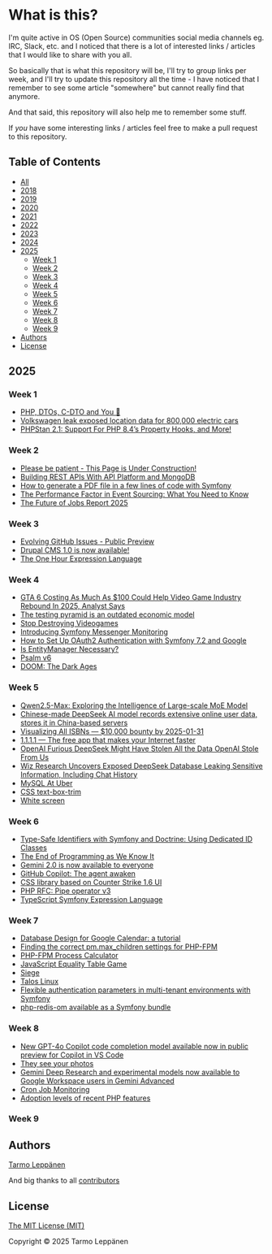 # What is this?

I'm quite active in OS (Open Source) communities social media channels eg. IRC, Slack, etc. and I 
noticed that there is a lot of interested links / articles that I would like to share with you all.

So basically that is what this repository will be, I'll try to group links per week, and I'll try to
update this repository all the time - I have noticed that I remember to see some article "somewhere"
but cannot really find that anymore.

And that said, this repository will also help me to remember some stuff.

If _you_ have some interesting links / articles feel free to make a pull request to this repository.

## Table of Contents

  * [All](all.md)
  * [2018](2018.md)
  * [2019](2019.md)
  * [2020](2020.md)
  * [2021](2021.md)
  * [2022](2022.md)
  * [2023](2023.md)
  * [2024](2024.md)
  * [2025](#2025)
    * [Week 1](#week-1)
    * [Week 2](#week-2)
    * [Week 3](#week-3)
    * [Week 4](#week-4)
    * [Week 5](#week-5)
    * [Week 6](#week-6)
    * [Week 7](#week-7)
    * [Week 8](#week-8)
    * [Week 9](#week-9)
  * [Authors](#authors)
  * [License](#license)

## 2025

### Week 1

* [PHP, DTOs, C-DTO and You 🫵](https://www.dantleech.com/blog/2024/12/28/php-dtos-c-dto-and-you/)
* [Volkswagen leak exposed location data for 800,000 electric cars](https://www.theverge.com/2024/12/30/24332181/volkswagen-data-leak-exposed-location-evs)
* [PHPStan 2.1: Support For PHP 8.4’s Property Hooks, and More!](https://phpstan.org/blog/phpstan-2-1-support-for-php-8-4-property-hooks-more)

### Week 2

* [Please be patient - This Page is Under Construction!](http://textfiles.com/underconstruction/)
* [Building REST APIs With API Platform and MongoDB](https://www.mongodb.com/developer/products/mongodb/building-rest-api-with-mongodb-and-php/)
* [How to generate a PDF file in a few lines of code with Symfony](https://medium.com/the-sensiolabs-tech-blog/how-to-generate-a-pdf-file-in-a-few-lines-of-code-with-symfony-39786a679d29)
* [The Performance Factor in Event Sourcing: What You Need to Know](https://patchlevel.de/blog/the-performance-factor-in-event-sourcing)
* [The Future of Jobs Report 2025](https://www.weforum.org/publications/the-future-of-jobs-report-2025/digest/)

### Week 3

* [Evolving GitHub Issues - Public Preview](https://github.com/orgs/community/discussions/148713)
* [Drupal CMS 1.0 is now available!](https://www.drupal.org/blog/drupal-cms-1-0)
* [The One Hour Expression Language](https://www.dantleech.com/blog/2025/01/09/the-one-hour-expression-language/)

### Week 4

* [GTA 6 Costing As Much As $100 Could Help Video Game Industry Rebound In 2025, Analyst Says](https://www.gamespot.com/articles/gta-6-costing-as-much-as-100-could-help-video-game-industry-rebound-in-2025-analyst-says/1100-6528832/?ftag=CAD-01-10abi2f)
* [The testing pyramid is an outdated economic model](https://www.wiremock.io/post/rethinking-the-testing-pyramid)
* [Stop Destroying Videogames](https://eci.ec.europa.eu/045/public/#/screen/home)
* [Introducing Symfony Messenger Monitoring](https://dev.to/inspector/introducing-symfony-messenger-monitoring-2d18)
* [How to Set Up OAuth2 Authentication with Symfony 7.2 and Google](https://medium.com/@johann.bernez/how-to-set-up-oauth2-authentication-with-symfony-7-2-and-google-8927bb148b8d)
* [Is EntityManager Necessary?](https://dmytro-bichenko.medium.com/is-entitymanager-necessary-f1f9d11c3cd1)
* [Psalm v6](https://github.com/vimeo/psalm/releases/tag/6.0.0)
* [DOOM: The Dark Ages](https://www.youtube.com/watch?v=FGFuaVUI6_E)

### Week 5

* [Qwen2.5-Max: Exploring the Intelligence of Large-scale MoE Model](https://qwenlm.github.io/blog/qwen2.5-max/)
* [Chinese-made DeepSeek AI model records extensive online user data, stores it in China-based servers](https://www.tomshardware.com/tech-industry/artificial-intelligence/chinese-made-deepseek-ai-model-collects-extensive-user-data-stores-it-on-china-based-servers)
* [Visualizing All ISBNs — $10,000 bounty by 2025-01-31](https://annas-archive.org/blog/all-isbns.html)
* [1.1.1.1 — The free app that makes your Internet faster](https://one.one.one.one/)
* [OpenAI Furious DeepSeek Might Have Stolen All the Data OpenAI Stole From Us](https://www.404media.co/openai-furious-deepseek-might-have-stolen-all-the-data-openai-stole-from-us/)
* [Wiz Research Uncovers Exposed DeepSeek Database Leaking Sensitive Information, Including Chat History](https://www.wiz.io/blog/wiz-research-uncovers-exposed-deepseek-database-leak)
* [MySQL At Uber](https://www.uber.com/en-DE/blog/mysql-at-uber/)
* [CSS text-box-trim](https://developer.chrome.com/blog/css-text-box-trim)
* [White screen](https://www.whitescreen.online/)

### Week 6

* [Type-Safe Identifiers with Symfony and Doctrine: Using Dedicated ID Classes](https://sensiolabs.com/blog/2025/type-safe-identifiers-symfony-doctrine)
* [The End of Programming as We Know It](https://www.oreilly.com/radar/the-end-of-programming-as-we-know-it/)
* [Gemini 2.0 is now available to everyone](https://blog.google/technology/google-deepmind/gemini-model-updates-february-2025/)
* [GitHub Copilot: The agent awaken](https://github.blog/news-insights/product-news/github-copilot-the-agent-awakens/)
* [CSS library based on Counter Strike 1.6 UI](https://cs16.samke.me/)
* [PHP RFC: Pipe operator v3](https://wiki.php.net/rfc/pipe-operator-v3)
* [TypeScript Symfony Expression Language](https://medium.com/@anicolaou66/looking-for-a-client-side-expression-language-compatible-with-symfony-expression-language-bd84ec64bd7f)

### Week 7

* [Database Design for Google Calendar: a tutorial](https://kb.databasedesignbook.com/posts/google-calendar/)
* [Finding the correct pm.max_children settings for PHP-FPM](https://chrismoore.ca/2018/10/finding-the-correct-pm-max-children-settings-for-php-fpm/)
* [PHP-FPM Process Calculator](https://spot13.com/pmcalculator/)
* [JavaScript Equality Table Game](https://eqeq.js.org/)
* [Siege](https://github.com/JoeDog/siege)
* [Talos Linux](https://www.talos.dev/)
* [Flexible authentication parameters in multi-tenant environments with Symfony](https://medium.com/@kostiantyn.balashov/flexible-authentication-parameters-in-multi-tenant-environments-with-symfony-da0b25302a39)
* [php-redis-om available as a Symfony bundle](https://les-tilleuls.coop/en/blog/php-redis-om-available-as-a-symfony-bundle)

### Week 8

* [New GPT-4o Copilot code completion model available now in public preview for Copilot in VS Code](https://github.blog/changelog/2025-02-18-new-gpt-4o-copilot-code-completion-model-now-available-in-public-preview-for-copilot-in-vs-code/)
* [They see your photos](https://theyseeyourphotos.com/)
* [Gemini Deep Research and experimental models now available to Google Workspace users in Gemini Advanced](https://workspaceupdates.googleblog.com/2025/02/deep-research-available-for-google-workspace-in-gemini-advanced.html)
* [Cron Job Monitoring](https://cronitor.io/cron-job-monitoring)
* [Adoption levels of recent PHP features](https://www.exakat.io/adoption-levels-of-recent-php-features/)

### Week 9

## Authors

[Tarmo Leppänen](https://github.com/tarlepp)

And big thanks to all [contributors](https://github.com/tarlepp/links-of-the-week/graphs/contributors)

## License

[The MIT License (MIT)](LICENSE)

Copyright © 2025 Tarmo Leppänen
